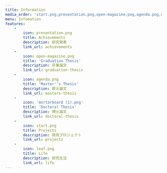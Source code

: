 ```yaml
---
title: Information
media_order: 'start.png,presentation.png,open-magazine.png,agenda.png,mortarboard (1).png,leaf.png'
menu: Infomation
features:
    -
        icon: presentation.png
        title: Achievements
        description: 研究発表
        link_url: achievements
    -
        icon: open-magazine.png
        title: 'Graduation Thesis'
        description: 卒業論文
        link_url: graduation-thesis
    -
        icon: agenda.png
        title: 'Master''s Thesis'
        description: 修士論文
        link_url: masters-thesis
    -
        icon: 'mortarboard (1).png'
        title: 'Doctoral Thesis'
        description: 博士論文
        link_url: doctoral-thesis
    -
        icon: start.png
        title: Projects
        description: 研究プロジェクト
        link_url: projects
    -
        icon: leaf.png
        title: Life
        description: 研究生活
        link_url: life
---
```


